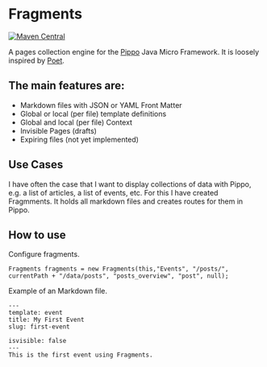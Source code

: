 Fragments
=========
[![Maven Central](http://img.shields.io/maven-central/v/io.andromeda/fragments.svg)](http://search.maven.org/#search|ga|1|io.andromeda)

A pages collection engine for the [Pippo](https://github.com/decebals/pippo) Java Micro Framework. It is loosely inspired by
 [Poet](http://jsantell.github.io/poet/).

The main features are:
----------------------
- Markdown files with JSON or YAML Front Matter
- Global or local (per file) template definitions
- Global and local (per file) Context
- Invisible Pages (drafts)
- Expiring files (not yet implemented)

## Use Cases
I have often the case that I want to display collections of data with Pippo, e.g. a list of articles, a list of events, etc.
For this I have created Fragmments. It holds all markdown files and creates routes for them in Pippo.

## How to use
Configure fragments.
```
Fragments fragments = new Fragments(this,"Events", "/posts/", currentPath + "/data/posts", "posts_overview", "post", null);
```

Example of an Markdown file.

```
---
template: event
title: My First Event
slug: first-event

isvisible: false
---
This is the first event using Fragments.
```
